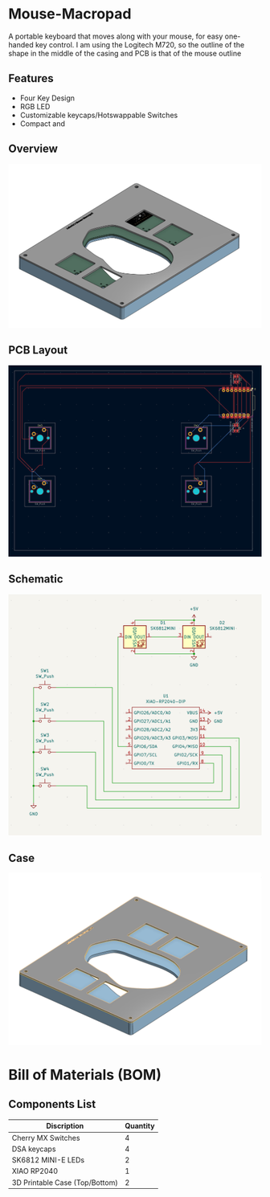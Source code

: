 # Mouse-Macropad
A portable keyboard that moves along with your mouse, for easy one-handed key control. I am using the Logitech M720, so the outline of the shape in the middle of the casing and PCB is that of the mouse outline

## Features
- Four Key Design
- RGB LED
- Customizable keycaps/Hotswappable Switches
- Compact and 

## Overview
![Overall View](assets/overall.png)

## PCB Layout
![PCB Layout](assets/pcb.png)

## Schematic
![Schematic](assets/schematic.png)

## Case
![Case](assets/case.png)

# Bill of Materials (BOM)
## Components List

| Discription | Quantity |
|-----------|----------|
| Cherry MX Switches | 4 | 
| DSA keycaps | 4 | 
| SK6812 MINI-E LEDs | 2 | 
| XIAO RP2040 | 1 | 
| 3D Printable Case (Top/Bottom) | 2 |
